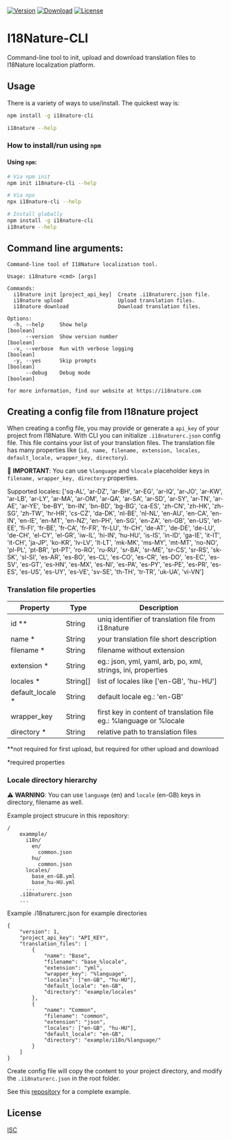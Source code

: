 [![Version](https://img.shields.io/npm/v/i18nature-cli.svg?style=square)](https://www.npmjs.com/package/i18nature-cli)
[![Download](https://img.shields.io/npm/dt/i18nature-cli.svg?style=square)](https://www.npmjs.com/package/i18nature-cli)
[![License](https://img.shields.io/npm/l/i18nature-cli.svg?style=square)](./LICENSE)

# I18Nature-CLI

Command-line tool to init, upload and download translation files to I18Nature localization platform.

## Usage

There is a variety of ways to use/install. The quickest way is:

```bash
npm install -g i18nature-cli

i18nature --help
```

### How to install/run using `npm`

#### Using `npm`:

```bash
# Via npm init
npm init i18nature-cli --help

# Via npx
npx i18nature-cli --help

# Install globally
npm install -g i18nature-cli
i18nature --help
```

## Command line arguments:

```
Command-line tool of I18Nature localization tool.

Usage: i18nature <cmd> [args]

Commands:
  i18nature init [project_api_key]  Create .i18naturerc.json file.
  i18nature upload                  Upload translation files.
  i18nature download                Download translation files.

Options:
  -h, --help     Show help                                             [boolean]
      --version  Show version number                                   [boolean]
  -v, --verbose  Run with verbose logging                              [boolean]
  -y, --yes      Skip prompts                                          [boolean]
      --debug    Debug mode                                            [boolean]

for more information, find our website at https://i18nature.com
```

## Creating a config file from I18nature project

When creating a config file, you may provide or generate a `api_key` of your project from I18Nature. With CLI you can initialize `.i18naturerc.json` config file. This file contains your list of your translation files. The translation file has many properties like (`id, name, filename, extension, locales, default_locale, wrapper_key, directory`). 

🔴 **IMPORTANT**: You can use `%language` and `%locale` placeholder keys in `filename, wrapper_key, directory` properties.

Supported locales: ['sq-AL', 'ar-DZ', 'ar-BH', 'ar-EG', 'ar-IQ', 'ar-JO', 'ar-KW', 'ar-LB', 'ar-LY', 'ar-MA', 'ar-OM', 'ar-QA', 'ar-SA', 'ar-SD', 'ar-SY', 'ar-TN', 'ar-AE', 'ar-YE', 'be-BY', 'bn-IN', 'bn-BD', 'bg-BG', 'ca-ES', 'zh-CN', 'zh-HK', 'zh-SG', 'zh-TW', 'hr-HR', 'cs-CZ', 'da-DK', 'nl-BE', 'nl-NL', 'en-AU', 'en-CA', 'en-IN', 'en-IE', 'en-MT', 'en-NZ', 'en-PH', 'en-SG', 'en-ZA', 'en-GB', 'en-US', 'et-EE', 'fi-FI', 'fr-BE', 'fr-CA', 'fr-FR', 'fr-LU', 'fr-CH', 'de-AT', 'de-DE', 'de-LU', 'de-CH', 'el-CY', 'el-GR', 'iw-IL', 'hi-IN', 'hu-HU', 'is-IS', 'in-ID', 'ga-IE', 'it-IT', 'it-CH', 'ja-JP', 'ko-KR', 'lv-LV', 'lt-LT', 'mk-MK', 'ms-MY', 'mt-MT', 'no-NO', 'pl-PL', 'pt-BR', 'pt-PT', 'ro-RO', 'ru-RU', 'sr-BA', 'sr-ME', 'sr-CS', 'sr-RS', 'sk-SK', 'sl-SI', 'es-AR', 'es-BO', 'es-CL', 'es-CO', 'es-CR', 'es-DO', 'es-EC', 'es-SV', 'es-GT', 'es-HN', 'es-MX', 'es-NI', 'es-PA', 'es-PY', 'es-PE', 'es-PR', 'es-ES', 'es-US', 'es-UY', 'es-VE', 'sv-SE', 'th-TH', 'tr-TR', 'uk-UA', 'vi-VN']

### Translation file properties

| Property         | Type      | Description      |
| ---------------- | --------- | ---------------- |
| id **            | String    | uniq identifier of translation file from i18nature |
| name *           | String    | your translation file short description |
| filename *       | String    | filename without extension |
| extension *      | String    | eg.: json, yml, yaml, arb, po, xml, strings, ini, properties |
| locales *        | String[]  | list of locales like ['en-GB', 'hu-HU'] |
| default_locale * | String    | default locale eg.: 'en-GB' |
| wrapper_key      | String    | first key in content of translation file eg.: %language or %locale |
| directory *      | String    | relative path to translation files |

**not required for first upload, but required for other upload and download

*required properties

### Locale directory hierarchy

⚠️ **WARNING**: You can use `language` (en) and `locale` (en-GB) keys in directory, filename as well.

Example project strucure in this repository:
```
/
    exammple/
      i18n/
        en/
          common.json
        hu/
          common.json
      locales/
        base_en-GB.yml
        base_hu-HU.yml
      ...
    .i18naturerc.json
    ...
```

Example .i18naturerc.json for example directories
```
{
    "version": 1,
    "project_api_key": "API_KEY",
    "translation_files": [
        {
            "name": "Base",
            "filename": "base_%locale",
            "extension": "yml",
            "wrapper_key": "%language",
            "locales": ["en-GB", "hu-HU"],
            "default_locale": "en-GB",
            "directory": "example/locales"
        },
        {
            "name": "Common",
            "filename": "common",
            "extension": "json",
            "locales": ["en-GB", "hu-HU"],
            "default_locale": "en-GB",
            "directory": "example/i18n/%language/"
        }
    ]
}
```

Create config file will copy the content to your project directory, and modify the `.i18naturerc.json` in the root folder.

See this [repository](https://github.com/siposdani87/i18nature-cli) for a complete example.

## License

[ISC](./LICENSE)

